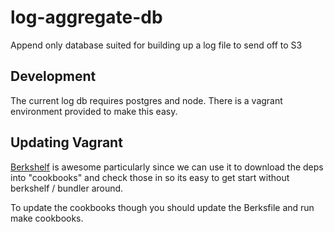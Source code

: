 log-aggregate-db
================

Append only database suited for building up a log file to send off to S3


## Development

The current log db requires postgres and node. There is a vagrant
environment provided to make this easy.

## Updating Vagrant

[Berkshelf](http://berkshelf.com/index.html) is awesome particularly
since we can use it to download the deps into "cookbooks" and check
those in so its easy to get start without berkshelf / bundler around.

To update the cookbooks though you should update the Berksfile and run
make cookbooks. 
